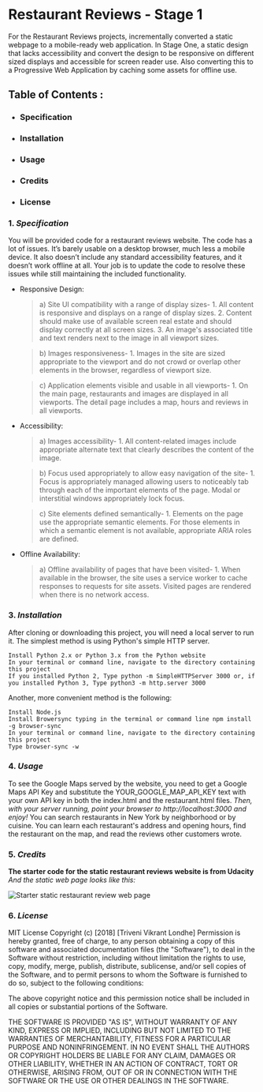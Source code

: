 # Restaurant Reviews - Stage 1
  For the Restaurant Reviews projects, incrementally converted a static webpage to a mobile-ready web application. In Stage One, a static design that lacks accessibility and convert the design to be responsive on different sized displays and accessible for screen reader use. Also converting this to a Progressive Web Application by caching some assets for offline use.

## Table of Contents :
* ### Specification
* ### Installation
* ### Usage
* ### Credits
* ### License

### 1. _Specification_
You will be provided code for a restaurant reviews website. The code has a lot of issues. It’s barely usable on a desktop browser, much less a mobile device. It also doesn’t include any standard accessibility features, and it doesn’t work offline at all. Your job is to update the code to resolve these issues while still maintaining the included functionality.

* Responsive Design:

   > a) Site UI compatibility with a range of display sizes- 
        1. All content is responsive and displays on a range of display sizes.
        2. Content should make use of available screen real estate and should display correctly at all screen sizes.
        3. An image's associated title and text renders next to the image in all viewport sizes.
      
   > b) Images responsiveness-
        1. Images in the site are sized appropriate to the viewport and do not crowd or overlap other elements in the browser, regardless of viewport size. 
  
   > c)  Application elements visible and usable in all viewports-
         1. On the main page, restaurants and images are displayed in all viewports. The detail page includes a map, hours and reviews in all viewports.

 * Accessibility:
    > a) Images accessibility-
        1. All content-related images include appropriate alternate text that clearly describes the content of the image.

    > b) Focus used appropriately to allow easy navigation of the site-
        1. Focus is appropriately managed allowing users to noticeably tab through each of the important elements of the page. Modal or interstitial windows appropriately lock focus.

    > c) Site elements defined semantically-
        1. Elements on the page use the appropriate semantic elements. For those elements in which a semantic element is not available, appropriate ARIA roles are defined.

* Offline Availability:
    > a) Offline availability of pages that have been visited-
        1. When available in the browser, the site uses a service worker to cache responses to requests for site assets. Visited pages are rendered when there is no network access.


### 3. _Installation_
After cloning or downloading this project, you will need a local server to run it.
    The simplest method is using Python's simple HTTP server.
    
    Install Python 2.x or Python 3.x from the Python website
    In your terminal or command line, navigate to the directory containing this project
    If you installed Python 2, Type python -m SimpleHTTPServer 3000 or, if you installed Python 3, Type python3 -m http.server 3000

Another, more convenient method is the following:

    Install Node.js
    Install Browersync typing in the terminal or command line npm install -g browser-sync
    In your terminal or command line, navigate to the directory containing this project
    Type browser-sync -w

### 4. _Usage_
To see the Google Maps served by the website, you need to get a Google Maps API Key and substitute the YOUR_GOOGLE_MAP_API_KEY text with your own API key in both the index.html and the restaurant.html files.
_Then, with your server running, point your browser to http://localhost:3000 and enjoy!_
You can search restaurants in New York by neighborhood or by cuisine. You can learn each restaurant's address and opening hours, find the restaurant on the map, and read the reviews other customers wrote.

### 5. _Credits_
__The starter code for the static restaurant reviews website is from Udacity__
_And the static web page looks like this:_

![Starter static restaurant review web page](https://d17h27t6h515a5.cloudfront.net/topher/2017/August/598b4108_starter-mobile-page-1/starter-mobile-page-1.png)

### 6. _License_
MIT License
Copyright (c) [2018] [Triveni Vikrant Londhe]
Permission is hereby granted, free of charge, to any person obtaining a copy
of this software and associated documentation files (the "Software"), to deal
in the Software without restriction, including without limitation the rights
to use, copy, modify, merge, publish, distribute, sublicense, and/or sell
copies of the Software, and to permit persons to whom the Software is
furnished to do so, subject to the following conditions:

The above copyright notice and this permission notice shall be included in all
copies or substantial portions of the Software.

THE SOFTWARE IS PROVIDED "AS IS", WITHOUT WARRANTY OF ANY KIND, EXPRESS OR
IMPLIED, INCLUDING BUT NOT LIMITED TO THE WARRANTIES OF MERCHANTABILITY,
FITNESS FOR A PARTICULAR PURPOSE AND NONINFRINGEMENT. IN NO EVENT SHALL THE
AUTHORS OR COPYRIGHT HOLDERS BE LIABLE FOR ANY CLAIM, DAMAGES OR OTHER
LIABILITY, WHETHER IN AN ACTION OF CONTRACT, TORT OR OTHERWISE, ARISING FROM,
OUT OF OR IN CONNECTION WITH THE SOFTWARE OR THE USE OR OTHER DEALINGS IN THE
SOFTWARE.


